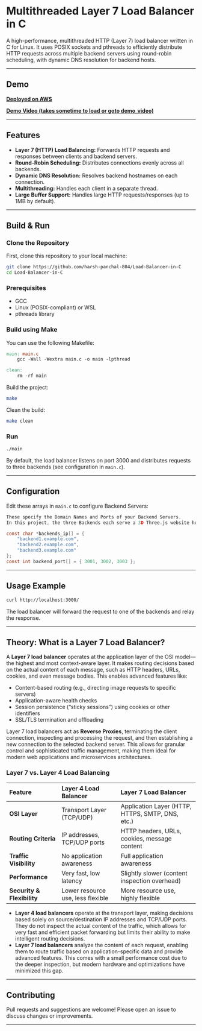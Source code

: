 
# Multithreaded Layer 7 Load Balancer in C

A high-performance, multithreaded HTTP (Layer 7) load balancer written in C for Linux. It uses POSIX sockets and pthreads to efficiently distribute HTTP requests across multiple backend servers using round-robin scheduling, with dynamic DNS resolution for backend hosts.

---

## Demo

**[Deployed on AWS](http://ec2-13-203-231-9.ap-south-1.compute.amazonaws.com:3000/)**


**[Demo Video (takes sometime to load or goto demo_video)](demo_video/loadbalancergif.gif)**  



---

## Features

- **Layer 7 (HTTP) Load Balancing:** Forwards HTTP requests and responses between clients and backend servers.
- **Round-Robin Scheduling:** Distributes connections evenly across all backends.
- **Dynamic DNS Resolution:** Resolves backend hostnames on each connection.
- **Multithreading:** Handles each client in a separate thread.
- **Large Buffer Support:** Handles large HTTP requests/responses (up to 1MB by default).

---

## Build \& Run

### Clone the Repository

First, clone this repository to your local machine:

```sh
git clone https://github.com/harsh-panchal-804/Load-Balancer-in-C
cd Load-Balancer-in-C

```



### Prerequisites

- GCC
- Linux (POSIX-compliant) or WSL
- pthreads library


### Build using Make

You can use the following Makefile:

```makefile
main: main.c
	gcc -Wall -Wextra main.c -o main -lpthread

clean:
	rm -rf main
```

Build the project:

```sh
make
```

Clean the build:

```sh
make clean
```


### Run

```sh
./main
```

By default, the load balancer listens on port 3000 and distributes requests to three backends (see configuration in `main.c`).

---

## Configuration

Edit these arrays in `main.c` to configure Backend Servers:

```c
These specify the Domain Names and Ports of your Backend Servers.
In this project, the three Backends each serve a 3D Three.js website hosted on an AWS EC2 instance.

const char *backends_ip[] = {
    "backend1.example.com",
    "backend2.example.com",
    "backend3.example.com"
};
const int backend_port[] = { 3001, 3002, 3003 };
```


---

## Usage Example

```sh
curl http://localhost:3000/
```

The load balancer will forward the request to one of the backends and relay the response.

---

## Theory: What is a Layer 7 Load Balancer?

A **Layer 7 load balancer** operates at the application layer of the OSI model—the highest and most context-aware layer. It makes routing decisions based on the actual content of each message, such as HTTP headers, URLs, cookies, and even message bodies. This enables advanced features like:

- Content-based routing (e.g., directing image requests to specific servers)
- Application-aware health checks
- Session persistence (“sticky sessions”) using cookies or other identifiers
- SSL/TLS termination and offloading


Layer 7 load balancers act as **Reverse Proxies**, terminating the client connection, inspecting and processing the request, and then establishing a new connection to the selected backend server. This allows for granular control and sophisticated traffic management, making them ideal for modern web applications and microservices architectures.

### Layer 7 vs. Layer 4 Load Balancing

| Feature | Layer 4 Load Balancer | Layer 7 Load Balancer |
| :-- | :-- | :-- |
| **OSI Layer** | Transport Layer (TCP/UDP) | Application Layer (HTTP, HTTPS, SMTP, DNS, etc.) |
| **Routing Criteria** | IP addresses, TCP/UDP ports | HTTP headers, URLs, cookies, message content |
| **Traffic Visibility** | No application awareness | Full application awareness |
| **Performance** | Very fast, low latency | Slightly slower (content inspection overhead) |
| **Security \& Flexibility** | Lower resource use, less flexible | More resource use, highly flexible |

- **Layer 4 load balancers** operate at the transport layer, making decisions based solely on source/destination IP addresses and TCP/UDP ports. They do not inspect the actual content of the traffic, which allows for very fast and efficient packet forwarding but limits their ability to make intelligent routing decisions.
- **Layer 7 load balancers** analyze the content of each request, enabling them to route traffic based on application-specific data and provide advanced features. This comes with a small performance cost due to the deeper inspection, but modern hardware and optimizations have minimized this gap.


---


## Contributing

Pull requests and suggestions are welcome! Please open an issue to discuss changes or improvements.

---


